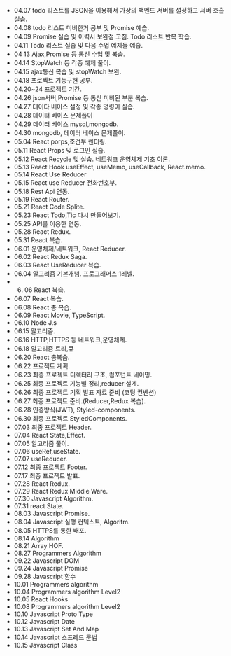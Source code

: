 
+ 04.07
todo 리스트를 JSON을 이용해서 가상의 백엔드 서버를 설정하고 서버 호출 실습. 
+ 04.08
todo 리스트 미비한거 공부 및 Promise 예습.
+ 04.09
Promise 실습 및 이력서 보완점 고침. Todo 리스트 반복 학습.
+ 04.11
Todo 리스트 실습 및 다음 수업 예제들 예습.
+ 04 13
Ajax,Promise 등 통신 수업 및 복습.
+ 04.14
StopWatch 등 각종 예제 풀이.
+ 04.15
ajax통신 복습 및 stopWatch 보완.
+ 04.18 
프로젝트 기능구현 공부.
+ 04.20~24
프로젝트 기간.
+ 04.26
json서버,Promise 등 통신 미비된 부분 복습.
+ 04.27
데이타 베이스 설정 및 각종 명령어 실습.
+ 04.28
데이터 베이스 문제풀이
+ 04.29
데이터 베이스 mysql,mongodb.
+ 04.30 
mongodb, 데이터 베이스 문제풀이.
+ 05.04
React porps,조건부 렌더링.
+ 05.11 
React Props 및 로그인 실습.
+ 05.12
React Recycle 및 실습. 네트워크 운영체제 기초 이론.
+ 05.13
React Hook useEffect, useMemo, useCallback, React.memo.
+ 05.14
React Use Reducer
+ 05.15
React use Reducer 전화번호부.
+ 05.18 
Rest Api 연동.
+ 05.19
React Router. 
+ 05.21
React Code Splite.
+ 05.23
React Todo,Tic 다시 만들어보기.
+ 05.25
API를 이용한 연동.
+ 05.28
React Redux.
+ 05.31
React 복습.
+ 06.01
운영체제/네트워크, React Reducer.
+ 06.02
React Redux Saga.
+ 06.03
React UseReducer 복습.
+ 06.04
알고리즘 기본개념. 프로그래머스 1레벨.
+ 06. 06
React 복습.
+ 06.07
React 복습.
+ 06.08
React 총 복습.
+ 06.09
React Movie, TypeScript.
+ 06.10
Node J.s
+ 06.15
알고리즘.
+ 06.16
HTTP,HTTPS 등 네트워크,운영체제.
+ 06.18
알고리즘 트리,큐
+ 06.20
React 총복습.
+ 06.22
프로젝트 계획.
+ 06.23
최종 프로젝트 디렉터리 구조, 컴포넌트 네이밍.
+ 06.25
최종 프로젝트 기능별 정리,reducer 설계.
+ 06.26
최종 프로젝트 기획 발표 자료 준비 (코딩 컨벤션)
+ 06.27
최종 프로젝트 준비.(Reducer,Redux 복습).
+ 06.28
인증방식(JWT), Styled-components.
+ 06.30
최종 프로젝트 StyledComponents.
+ 07.03
최종 프로젝트 Header.
+ 07.04
React State,Effect.
+ 07.05
알고리즘 풀이.
+ 07.06
useRef,useState.
+ 07.07
useReducer.
+ 07.12
최종 프로젝트 Footer.
+ 07.17
최종 프로젝트 발표.
+ 07.28
React Redux.
+ 07.29
React Redux Middle Ware.
+ 07.30
Javascript Algorithm.
+ 07.31
react State.
+ 08.03
Javascript Promise.
+ 08.04 
Javascript 실행 컨텍스트, Algoritm.
+ 08.05 
HTTPS를 통한 배포.
+ 08.14
Algorithm
+ 08.21
Array HOF.
+ 08.27
Programmers Algorithm
+ 09.22
Javascript DOM
+ 09.24
Javascript Promise
+ 09.28
Javascript 함수
+ 10.01
Programmers algorithm
+ 10.04
Programmers algorithm Level2
+ 10.05
React Hooks
+ 10.08
Programmers algorithm Level2
+ 10.10
Javascript Proto Type
+ 10.12
Javascript Date
+ 10.13
Javascript Set And Map
+ 10.14
Javascript 스프레드 문법
+ 10.15
Javascript Class
